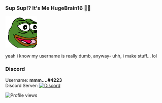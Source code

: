 ### Sup Sup!? It's Me HugeBrain16 🤠🤙

![PepeParty-Fast](https://raw.githubusercontent.com/HugeBrain16/HugeBrain16/main/assets/shake.gif)

yeah i know my username is really dumb, anyway-
uhh, i make stuff... lol

### Discord
Username: **mmm....#4223**</br>
Discord Server: [![Discord](https://img.shields.io/discord/794766440619049012?color=7389D8&label=Discord&logo=Discord&logoColor=6A7EC2)](https://discord.gg/qY23MPUayc)</br>

![Profile views](https://gpvc.arturio.dev/HugeBrain16)
